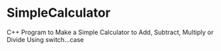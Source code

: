 # SimpleCalculator

C++ Program to Make a Simple Calculator to 
Add, Subtract, Multiply or Divide Using switch...case
